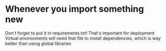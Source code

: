 # Whenever you import something new

Don't forget to put it in requirements.txt! That's important for deployment
Virtual environments will need that file to install dependencies, which is way better than using global libraries
